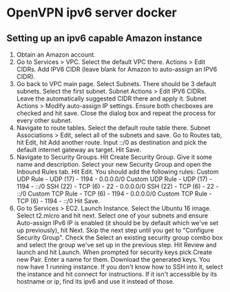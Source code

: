 # OpenVPN ipv6 server docker

## Setting up an ipv6 capable Amazon instance
1. Obtain an Amazon account.
2. Go to Services > VPC. Select the default VPC there. Actions > Edit CIDRs. Add IPV6 CIDR (leave blank for Amazon to
   auto-assign an IPV6 CIDR).
3. Go back to VPC main page. Select Subnets. There should be 3 default subnets. Select the first subnet.
   Subnet Actions > Edit IPV6 CIDRs. Leave the automatically suggested CIDR there and apply it.
   Subnet Actions > Modify auto-assign IP settings. Ensure both checboxes are checked and hit save. Close the dialog box 
   and repeat the process for every other subnet.
4. Navigate to route tables. Select the default route table there. Subnet Associations > Edit, select all of the subnets
   and save. Go to Routes tab, hit Edit, hit Add another route. Input ::/0 as destination and pick the default internet gateway
   as target. Hit Save.
5. Navigate to Security Groups. Hit Create Security Group. Give it some name and description. Select your new Security Group 
   and open the Inbound Rules tab. Hit Edit. You should add the following rules:
       Custom UDP Rule  -  UDP (17)  -  1194  -  0.0.0.0/0
       Custom UDP Rule  -  UDP (17)  -  1194  -  ::/0
       SSH (22)  -  TCP (6)  -  22  -  0.0.0.0/0
       SSH (22)  -  TCP (6)  -  22  -  ::/0
       Custom TCP Rule  -  TCP (6)  -  1194  -  0.0.0.0/0
       Custom TCP Rule  -  TCP (6)  -  1194  -  ::/0
   Hit Save.
6. Go to Services > EC2. Launch Instance. Select the Ubuntu 16 image. Select t2.micro and hit next. Select one of your subnets
   and ensure Auto-assign IPv6 IP is enabled (it should be by default which we've set up previously), hit Next. Skip the next
   step until you get to "Configure Security Group". Check the Select an existing security group combo box and select the
   group we've set up in the previous step. Hit Review and launch and hit Launch. When prompted for security keys pick
   Create new Pair. Enter a name for them. Download the generated keys. You now have 1 running instance. If you don't know
   how to SSH into it, select the instance and hit connect for instructions. If it isn't accessible by its hostname or ip,
   find its ipv6 and use it instead of those.
